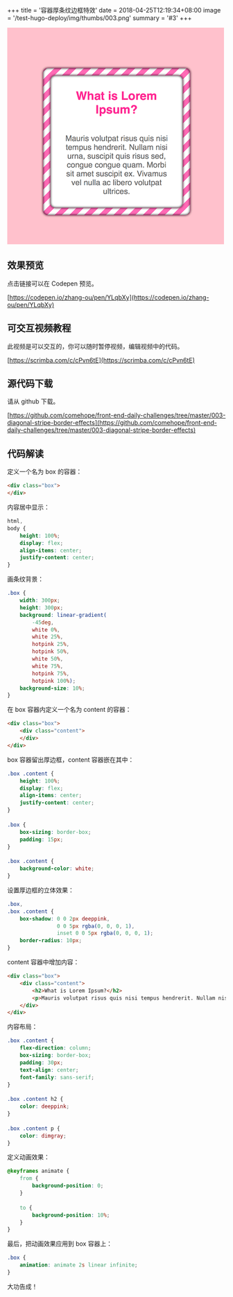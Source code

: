 +++
title = '容器厚条纹边框特效'
date = 2018-04-25T12:19:34+08:00
image = '/test-hugo-deploy/img/thumbs/003.png'
summary = '#3'
+++

![](./work.png)

## 效果预览

点击链接可以在 Codepen 预览。

[https://codepen.io/zhang-ou/pen/YLqbXy](https://codepen.io/zhang-ou/pen/YLqbXy)

## 可交互视频教程

此视频是可以交互的，你可以随时暂停视频，编辑视频中的代码。

[https://scrimba.com/c/cPvn6tE](https://scrimba.com/c/cPvn6tE)

## 源代码下载

请从 github 下载。

[https://github.com/comehope/front-end-daily-challenges/tree/master/003-diagonal-stripe-border-effects](https://github.com/comehope/front-end-daily-challenges/tree/master/003-diagonal-stripe-border-effects)

## 代码解读

定义一个名为 box 的容器：
```html
<div class="box">
</div>
```

内容居中显示：
```css
html,
body {
	height: 100%;
	display: flex;
	align-items: center;
	justify-content: center;
}
```

画条纹背景：
```css
.box {
	width: 300px;
	height: 300px;
	background: linear-gradient(
		-45deg,
		white 0%,
		white 25%,
		hotpink 25%,
		hotpink 50%,
		white 50%,
		white 75%,
		hotpink 75%,
		hotpink 100%);
	background-size: 10%;
}
```

在 box 容器内定义一个名为 content 的容器：
```html
<div class="box">
	<div class="content">
	</div>
</div>
```

box 容器留出厚边框，content 容器嵌在其中：
```css
.box .content {
	height: 100%;
	display: flex;
	align-items: center;
	justify-content: center;
}

.box {
	box-sizing: border-box;
	padding: 15px;
}

.box .content {
	background-color: white;
}
```

设置厚边框的立体效果：
```css
.box,
.box .content {
	box-shadow: 0 0 2px deeppink,
				0 0 5px rgba(0, 0, 0, 1),
				inset 0 0 5px rgba(0, 0, 0, 1);
	border-radius: 10px;
}
```

content 容器中增加内容：
```html
<div class="box">
	<div class="content">
		<h2>What is Lorem Ipsum?</h2>
		<p>Mauris volutpat risus quis nisi tempus hendrerit. Nullam nisi urna, suscipit quis risus sed, congue congue quam. Morbi sit amet suscipit ex. Vivamus vel nulla ac libero volutpat ultrices.</p>
	</div>
</div>
```

内容布局：
```css
.box .content {
	flex-direction: column;
	box-sizing: border-box;
	padding: 30px;
	text-align: center;
	font-family: sans-serif;
}

.box .content h2 {
	color: deeppink;
}

.box .content p {
	color: dimgray;
}
```

定义动画效果：
```css
@keyframes animate {
	from {
		background-position: 0;
	}

	to {
		background-position: 10%;
	}
}
```

最后，把动画效果应用到 box 容器上：
```css
.box {
	animation: animate 2s linear infinite;
}
```

大功告成！
